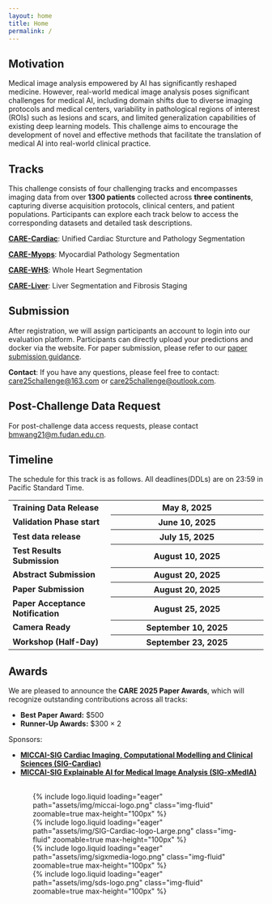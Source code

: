 ```yaml
---
layout: home
title: Home
permalink: /
---
```


## Motivation 

Medical image analysis empowered by AI has significantly reshaped medicine.  However, real-world medical image analysis poses significant challenges for medical AI, including domain shifts due to diverse imaging protocols and medical centers, variability in pathological regions of interest (ROIs) such as lesions and scars, and limited generalization capabilities of existing deep learning models. This challenge aims to encourage the development of novel and effective methods that facilitate the translation of medical AI into real-world clinical practice.



## Tracks

This challenge consists of four challenging tracks and encompasses imaging data from over **1300 patients** collected across **three continents**, capturing diverse acquisition protocols, clinical centers, and patient populations.  Participants can explore each track below to access the corresponding datasets and detailed task descriptions.

[**<u>CARE-Cardiac</u>**](/care_2025/track1): Unified Cardiac Sturcture and Pathology Segmentation 

[**<u>CARE-Myops</u>**](/care_2025/track2): Myocardial Pathology Segmentation

[**<u>CARE-WHS</u>**](/care_2025/track3): Whole Heart Segmentation 

[**<u>CARE-Liver</u>**](/care_2025/track4): Liver Segmentation and Fibrosis Staging



## Submission

After registration, we will assign participants an account to login into our evaluation platform. Participants can directly upload your predictions and docker via the website. For paper submission, please refer to our [paper submission guidance](/care_2025/paper_submission).

**Contact**: If you have any questions, please feel free to contact: [care25challenge@163.com](mailto:care25challenge@163.com) or [care25challenge@outlook.com](mailto:care25challenge@outlook.com).

## Post-Challenge Data Request

For post-challenge data access requests, please contact [bmwang21@m.fudan.edu.cn](mailto:bmwang21@m.fudan.edu.cn). 



## Timeline

The schedule for this track is as follows. All deadlines(DDLs) are on 23:59 in Pacific Standard Time.

<table class="table table-sm table-hover border-bottom">
    <tr>
    <td class="text-left"><strong>Training Data Release</strong></td>
    <th scope="row" style="width: 60%" class="text-right"><strong>May 8, 2025</strong></th>
    </tr>
    <tr>
    <td class="text-left"><strong>Validation Phase start</strong></td>
    <th scope="row" style="width: 60%" class="text-right"><strong>June 10, 2025</strong></th>
    </tr>
    <tr>
    <td class="text-left"><strong>Test data release</strong></td>
    <th scope="row" style="width: 60%" class="text-right"><strong>July 15, 2025</strong></th>
    </tr>
    <tr>
    <td class="text-left"><strong>Test Results Submission</strong></td>
    <th scope="row" style="width: 60%" class="text-right"><strong>August 10, 2025</strong></th>
    </tr>
    <tr>
    <td class="text-left"><strong>Abstract Submission</strong></td>
    <th scope="row" style="width: 60%" class="text-right"><strong>August 20, 2025</strong></th>
    </tr>
    <tr>
    <td class="text-left"><strong>Paper Submission</strong></td>
    <th scope="row" style="width: 60%" class="text-right"><strong>August 20, 2025</strong></th>
    </tr>
    <tr>
    <td class="text-left"><strong>Paper Acceptance Notification</strong></td>
    <th scope="row" style="width: 60%" class="text-right"><strong>August 25, 2025</strong></th>
    </tr>
    <tr>
    <td class="text-left"><strong>Camera Ready</strong></td>
    <th scope="row" style="width: 60%" class="text-right"><strong>September 10, 2025</strong></th>
    </tr>
    <tr>
    <td class="text-left"><strong>Workshop (Half-Day)</strong></td>
    <th scope="row" style="width: 60%" class="text-right"><strong>September 23, 2025</strong></th>
    </tr>
</table>


## Awards

We are pleased to announce the **CARE 2025 Paper Awards**, which will recognize outstanding contributions across all tracks:

- **Best Paper Award:** $500
- **Runner-Up Awards:** $300 × 2

Sponsors:

- **[MICCAI-SIG Cardiac Imaging, Computational Modelling and Clinical Sciences (SIG-Cardiac)](https://miccai.org/index.php/special-interest-groups/sig-cardiac/)**
- **[MICCAI-SIG Explainable AI for Medical Image Analysis (SIG-xMedIA)](https://miccai.org/index.php/special-interest-groups/sig-xmedia/)**

<br>

<div class="d-flex justify-content-center">
  <div style="margin: 0 3rem;">
  {% include logo.liquid loading="eager" path="assets/img/miccai-logo.png" class="img-fluid" zoomable=true max-height="100px" %}
  </div>
  <div style="margin: 0 3rem;">
  {% include logo.liquid loading="eager" path="assets/img/SIG-Cardiac-logo-Large.png" class="img-fluid" zoomable=true max-height="100px" %}
  </div>
  <div style="margin: 0 3rem;">
  {% include logo.liquid loading="eager" path="assets/img/sigxmedia-logo.png" class="img-fluid" zoomable=true max-height="100px" %}
  </div>
  <div style="margin: 0 3rem;">
  {% include logo.liquid loading="eager" path="assets/img/sds-logo.png" class="img-fluid" zoomable=true max-height="100px" %}
  </div>
</div>


